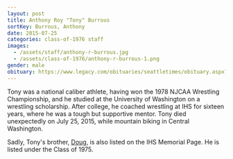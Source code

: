 ```yaml
---
layout: post
title: Anthony Roy "Tony" Burrous
sortKey: Burrous, Anthony
date: 2015-07-25
categories: class-of-1976 staff
images:
  - /assets/staff/anthony-r-burrous.jpg
  - /assets/class-of-1976/anthony-r-burrous-1.png
gender: male
obituary: https://www.legacy.com/obituaries/seattletimes/obituary.aspx?n=anthony-roy-burrous&pid=175423415&fhid=7266
---
```

Tony was a national caliber athlete, having won the 1978 NJCAA Wrestling Championship, and he studied at the University of Washington on a wrestling scholarship. After college, he coached wrestling at IHS for sixteen years, where he was a tough but supportive mentor. Tony died unexpectedly on July 25, 2015, while mountain biking in Central Washington.

Sadly, Tony's brother, [Doug](https://ihsmemorial.org/class-of-1975/homer-douglas-burrows/), is also listed on the IHS Memorial Page. He is listed under the Class of 1975.